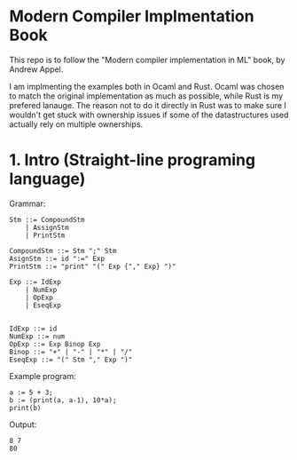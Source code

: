 # Modern Compiler Implmentation Book

This repo is to follow the "Modern compiler implementation in ML" book, by Andrew Appel.

I am implmenting the examples both in Ocaml and Rust. Ocaml was chosen to match the original 
implementation as much as possible, while Rust is my prefered lanauge. The reason not to do
it directly in Rust was to make sure I wouldn't get stuck with ownership issues if some of the 
datastructures used actually rely on multiple ownerships.


# 1. Intro (Straight-line programing language)

Grammar:
```ebnf
Stm ::= CompoundStm 
    | AssignStm 
    | PrintStm

CompoundStm ::= Stm ";" Stm
AsignStm ::= id ":=" Exp
PrintStm ::= "print" "(" Exp {"," Exp} ")"

Exp ::= IdExp 
    | NumExp 
    | OpExp 
    | EseqExp


IdExp ::= id
NumExp ::= num
OpExp ::= Exp Binop Exp
Binop ::= "+" | "-" | "*" | "/"
EseqExp ::= "(" Stm "," Exp ")"
```


Example program:
```
a := 5 + 3;
b := (print(a, a-1), 10*a);
print(b)
```

Output:
```
8 7
80
```
